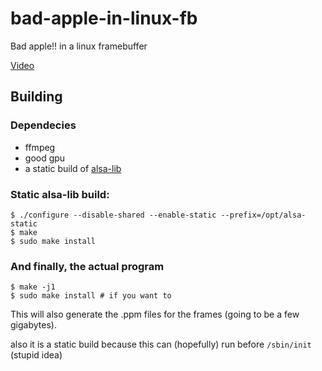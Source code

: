 # bad-apple-in-linux-fb

Bad apple!! in a linux framebuffer

[Video](https://www.youtube.com/watch?v=CJqbjoz2cJo)

## Building

### Dependecies
 - ffmpeg
 - good gpu
 - a static build of [alsa-lib](https://www.alsa-project.org/files/pub/lib/)

### Static alsa-lib build:
```console
$ ./configure --disable-shared --enable-static --prefix=/opt/alsa-static
$ make
$ sudo make install
```
 
### And finally, the actual program
```console
$ make -j1
$ sudo make install # if you want to
```

This will also generate the .ppm files for the frames (going to be a few gigabytes).

also it is a static build because this can (hopefully) run before `/sbin/init` (stupid idea)

